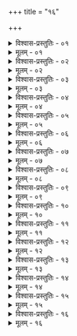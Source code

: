 +++
title = "१६"

+++


<details><summary>विश्वास-प्रस्तुतिः - ०१</summary>

०१  चत्वारो वर्णा ब्राह्मणक्षत्रियविट्शूद्राः ॥
</details>

<details><summary>मूलम् - ०१</summary>

०१  चत्वारो वर्णा ब्राह्मणक्षत्रियविट्शूद्राः ॥
</details>

<details><summary>विश्वास-प्रस्तुतिः - ०२</summary>

०२  तेषां वर्णानुपूर्व्येण चतस्रो भार्या ब्राह्मणस्य ॥
</details>

<details><summary>मूलम् - ०२</summary>

०२  तेषां वर्णानुपूर्व्येण चतस्रो भार्या ब्राह्मणस्य ॥
</details>

<details><summary>विश्वास-प्रस्तुतिः - ०३</summary>

०३  तिस्रो राजन्यस्य ॥
</details>

<details><summary>मूलम् - ०३</summary>

०३  तिस्रो राजन्यस्य ॥
</details>

<details><summary>विश्वास-प्रस्तुतिः - ०४</summary>

०४  द्वे वैश्यस्य ॥
</details>

<details><summary>मूलम् - ०४</summary>

०४  द्वे वैश्यस्य ॥
</details>

<details><summary>विश्वास-प्रस्तुतिः - ०५</summary>

०५  एका शूद्रस्य ॥
</details>

<details><summary>मूलम् - ०५</summary>

०५  एका शूद्रस्य ॥
</details>

<details><summary>विश्वास-प्रस्तुतिः - ०६</summary>

०६  तासु पुत्राः सवर्णानन्तरासु सवर्णाः ॥
</details>

<details><summary>मूलम् - ०६</summary>

०६  तासु पुत्राः सवर्णानन्तरासु सवर्णाः ॥
</details>

<details><summary>विश्वास-प्रस्तुतिः - ०७</summary>

०७  एकान्तरद्व्यन्तरास्व् अम्बष्ठौग्रनिषादाः ॥
</details>

<details><summary>मूलम् - ०७</summary>

०७  एकान्तरद्व्यन्तरास्व् अम्बष्ठौग्रनिषादाः ॥
</details>

<details><summary>विश्वास-प्रस्तुतिः - ०८</summary>

०८  प्रतिलोमास्व् आयोगवमागधवैणक्षत्तृपुल्कसकुक्कुटवैदेहकचण्डालः ॥ [k: क्षत्तु]
</details>

<details><summary>मूलम् - ०८</summary>

०८  प्रतिलोमास्व् आयोगवमागधवैणक्षत्तृपुल्कसकुक्कुटवैदेहकचण्डालः ॥ [k: क्षत्तु]
</details>

<details><summary>विश्वास-प्रस्तुतिः - ०९</summary>

०९  अम्बष्ठात् प्रथमायां श्वपाकः ॥
</details>

<details><summary>मूलम् - ०९</summary>

०९  अम्बष्ठात् प्रथमायां श्वपाकः ॥
</details>

<details><summary>विश्वास-प्रस्तुतिः - १०</summary>

१०  उग्राद् द्वितीयायां वैणः ॥
</details>

<details><summary>मूलम् - १०</summary>

१०  उग्राद् द्वितीयायां वैणः ॥
</details>

<details><summary>विश्वास-प्रस्तुतिः - ११</summary>

११  निषादात् तृतीयायां पुल्कसः ॥
</details>

<details><summary>मूलम् - ११</summary>

११  निषादात् तृतीयायां पुल्कसः ॥
</details>

<details><summary>विश्वास-प्रस्तुतिः - १२</summary>

१२  विपर्यये कुक्कुटः ॥
</details>

<details><summary>मूलम् - १२</summary>

१२  विपर्यये कुक्कुटः ॥
</details>

<details><summary>विश्वास-प्रस्तुतिः - १३</summary>

१३  निषादेन निषाद्याम् आ पञ्चमाज् जातो ऽपहन्ति शूद्रताम् ॥
</details>

<details><summary>मूलम् - १३</summary>

१३  निषादेन निषाद्याम् आ पञ्चमाज् जातो ऽपहन्ति शूद्रताम् ॥
</details>

<details><summary>विश्वास-प्रस्तुतिः - १४</summary>

१४  तम् उपनयेत् षष्ठं याजयेत् ॥
</details>

<details><summary>मूलम् - १४</summary>

१४  तम् उपनयेत् षष्ठं याजयेत् ॥
</details>

<details><summary>विश्वास-प्रस्तुतिः - १५</summary>

१५  सप्तमो ऽविकृतबीजः समबीजः सम इत्य् एषां संज्ञाःक्रमेण निपतन्ति ॥ [क् तोगेथेर् wइथ् १।८।१६।१४: तम् उपनयेत् षष्ठंयाजयेत् सप्तमो ऽविकृतो भवति]
</details>

<details><summary>मूलम् - १५</summary>

१५  सप्तमो ऽविकृतबीजः समबीजः सम इत्य् एषां संज्ञाःक्रमेण निपतन्ति ॥ [क् तोगेथेर् wइथ् १।८।१६।१४: तम् उपनयेत् षष्ठंयाजयेत् सप्तमो ऽविकृतो भवति]
</details>

<details><summary>विश्वास-प्रस्तुतिः - १६</summary>

१६  त्रिषु वर्णेषु सादृश्याद् अव्रतो जनयेत् तु यान् । [k omits]  
तान् सावित्रीपरिभ्रष्टान् व्रात्यान् आहुर् मनीषिणः । [k omits]  
व्रात्यान् आहुर् मनीषिण इति ॥ [k omits]
</details>

<details><summary>मूलम् - १६</summary>

१६  त्रिषु वर्णेषु सादृश्याद् अव्रतो जनयेत् तु यान् । [k omits]  
तान् सावित्रीपरिभ्रष्टान् व्रात्यान् आहुर् मनीषिणः । [k omits]  
व्रात्यान् आहुर् मनीषिण इति ॥ [k omits]
</details>
